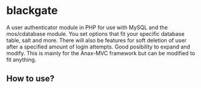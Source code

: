 blackgate
==========
A user authenticator module in PHP for use with MySQL and the mos/cdatabase module. You set options that fit your specific database table, salt and more. There will also be features for soft deletion of user after a specified amount of login attempts. Good posibility to expand and modify. This is mainly for the Anax-MVC framework but can be modified to fit anything.

How to use?
------------
